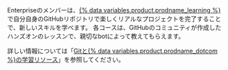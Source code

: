 Enterpriseのメンバーは、[{% data variables.product.prodname_learning %}](https://skills.github.com/)で自分自身のGitHubリポジトリで楽しくリアルなプロジェクトを完了することで、新しいスキルを学べます。 各コースは、GitHubのコミュニティが作成したハンズオンのレッスンで、親切なbotによって教えてもらえます。

詳しい情報については「[Gitと{% data variables.product.prodname_dotcom %}の学習リソース](/github/getting-started-with-github/quickstart/git-and-github-learning-resources)」を参照してください。
